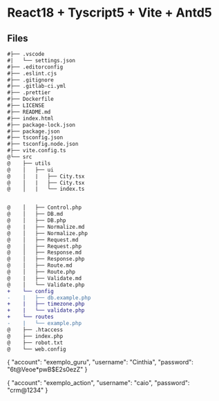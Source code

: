 # React18 + Tyscript5 + Vite + Antd5

## Files

```diff
#├── .vscode
#|   └── settings.json
#├── .editorconfig
#├── .eslint.cjs
#├── .gitignore
#├── .gitlab-ci.yml
#├── .prettier
#├── Dockerfile
#├── LICENSE
#├── README.md
#├── index.html
#├── package-lock.json
#├── package.json
#├── tsconfig.json
#├── tsconfig.node.json
#├── vite.config.ts
@└── src
@    ├── utils
@    │   ├── ui
@    │   |   ├── City.tsx
@    │   |   ├── City.tsx
@    │   |   └── index.ts


@    │   ├── Control.php
@    │   ├── DB.md
@    │   ├── DB.php
@    |   ├── Normalize.md
@    │   ├── Normalize.php
@    │   ├── Request.md
@    │   ├── Request.php
@    │   ├── Response.md
@    │   ├── Response.php
@    │   ├── Route.md
@    │   ├── Route.php
@    |   ├── Validate.md
@    │   └── Validate.php
+    └── config
-    |   ├── db.example.php
+    |   ├── timezone.php
+    |   └── validate.php
+    └── routes
-    |   └── example.php
@    ├── .htaccess
@    ├── index.php
@    ├── robot.txt
@    └── web.config
```

{
    "account": "exemplo_guru",
    "username": "Cinthia",
    "password": "6t@Veoe*pwB$E2s0ezZ"
}

{
    "account": "exemplo_action",
    "username": "caio",
    "password": "crm@1234"
}
